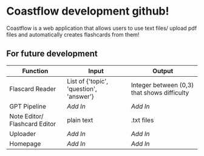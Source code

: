 # Coastflow development github!
Coastflow is a web application that allows users to use text files/ upload pdf files and automatically creates flashcards from them! 

## For future development
| Function | Input | Output | 
|----------|-------|--------|
| Flascard Reader | List of {'topic', 'question', 'answer'} | Integer between (0,3) that shows difficulty | 
| GPT Pipeline | _Add In_ | _Add In_|
| Note Editor/ Flashcard Editor | plain text | .txt files | 
| Uploader | _Add In_ | _Add In_ |
| Homepage | _Add In_ | _Add In_ |

